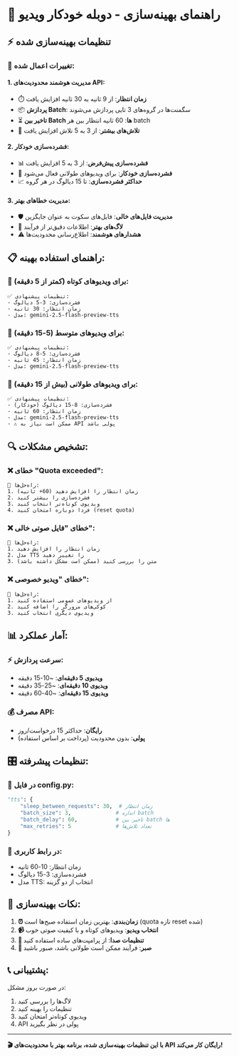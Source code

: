 # 🚀 راهنمای بهینه‌سازی - دوبله خودکار ویدیو

## ⚡ تنظیمات بهینه‌سازی شده

### 🔧 تغییرات اعمال شده:

#### 1. **مدیریت هوشمند محدودیت‌های API**:
- ⏱️ **زمان انتظار**: از 9 ثانیه به 30 ثانیه افزایش یافت
- 📦 **پردازش Batch**: سگمنت‌ها در گروه‌های 3 تایی پردازش می‌شوند
- ⏳ **تاخیر بین Batch ها**: 60 ثانیه انتظار بین هر batch
- 🔄 **تلاش‌های بیشتر**: از 3 به 5 تلاش افزایش یافت

#### 2. **فشرده‌سازی خودکار**:
- 📊 **فشرده‌سازی پیش‌فرض**: از 3 به 5 افزایش یافت
- 🤖 **فشرده‌سازی خودکار**: برای ویدیوهای طولانی فعال می‌شود
- 📈 **حداکثر فشرده‌سازی**: تا 15 دیالوگ در هر گروه

#### 3. **مدیریت خطاهای بهتر**:
- 🛡️ **مدیریت فایل‌های خالی**: فایل‌های سکوت به عنوان جایگزین
- 📝 **لاگ‌های بهتر**: اطلاعات دقیق‌تر از فرآیند
- ⚠️ **هشدارهای هوشمند**: اطلاع‌رسانی محدودیت‌ها

## 📋 راهنمای استفاده بهینه:

### 🎯 برای ویدیوهای کوتاه (کمتر از 5 دقیقه):
```
✅ تنظیمات پیشنهادی:
- فشرده‌سازی: 3-5 دیالوگ
- زمان انتظار: 30 ثانیه
- مدل: gemini-2.5-flash-preview-tts
```

### 🎯 برای ویدیوهای متوسط (5-15 دقیقه):
```
✅ تنظیمات پیشنهادی:
- فشرده‌سازی: 5-8 دیالوگ
- زمان انتظار: 45 ثانیه
- مدل: gemini-2.5-flash-preview-tts
```

### 🎯 برای ویدیوهای طولانی (بیش از 15 دقیقه):
```
✅ تنظیمات پیشنهادی:
- فشرده‌سازی: 8-15 دیالوگ (خودکار)
- زمان انتظار: 60 ثانیه
- مدل: gemini-2.5-flash-preview-tts
- ⚠️ ممکن است نیاز به API پولی باشد
```

## 🔍 تشخیص مشکلات:

### ❌ خطای "Quota exceeded":
```
🔧 راه‌حل‌ها:
1. زمان انتظار را افزایش دهید (60+ ثانیه)
2. فشرده‌سازی را بیشتر کنید
3. ویدیوی کوتاه‌تر انتخاب کنید
4. فردا دوباره امتحان کنید (reset quota)
```

### ❌ خطای "فایل صوتی خالی":
```
🔧 راه‌حل‌ها:
1. زمان انتظار را افزایش دهید
2. مدل TTS را تغییر دهید
3. متن را بررسی کنید (ممکن است مشکل داشته باشد)
```

### ❌ خطای "ویدیو خصوصی":
```
🔧 راه‌حل‌ها:
1. از ویدیوهای عمومی استفاده کنید
2. کوکی‌های مرورگر را اضافه کنید
3. ویدیوی دیگری انتخاب کنید
```

## 📊 آمار عملکرد:

### ⚡ سرعت پردازش:
- **ویدیوی 5 دقیقه‌ای**: ~10-15 دقیقه
- **ویدیوی 10 دقیقه‌ای**: ~25-35 دقیقه
- **ویدیوی 15 دقیقه‌ای**: ~40-60 دقیقه

### 💰 مصرف API:
- **رایگان**: حداکثر 15 درخواست/روز
- **پولی**: بدون محدودیت (پرداخت بر اساس استفاده)

## 🎛️ تنظیمات پیشرفته:

### 🔧 در فایل config.py:
```python
"tts": {
    "sleep_between_requests": 30,  # زمان انتظار
    "batch_size": 3,              # اندازه batch
    "batch_delay": 60,            # تاخیر بین batch ها
    "max_retries": 5              # تعداد تلاش‌ها
}
```

### 🔧 در رابط کاربری:
- زمان انتظار: 10-60 ثانیه
- فشرده‌سازی: 3-15 دیالوگ
- مدل TTS: انتخاب از دو گزینه

## 🚀 نکات بهینه‌سازی:

1. **⏰ زمان‌بندی**: بهترین زمان استفاده صبح‌ها است (quota تازه reset شده)
2. **📹 انتخاب ویدیو**: ویدیوهای کوتاه و با کیفیت صوتی خوب
3. **🎤 تنظیمات صدا**: از پرامپت‌های ساده استفاده کنید
4. **🔄 صبر**: فرآیند ممکن است طولانی باشد، صبور باشید

## 📞 پشتیبانی:

در صورت بروز مشکل:
1. لاگ‌ها را بررسی کنید
2. تنظیمات را بهینه کنید
3. ویدیوی کوتاه‌تر امتحان کنید
4. API پولی در نظر بگیرید

---

**🎬 با این تنظیمات بهینه‌سازی شده، برنامه بهتر با محدودیت‌های API رایگان کار می‌کند!**
